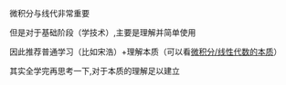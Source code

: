 微积分与线代非常重要

但是对于基础阶段（学技术）,主要是理解并简单使用

因此推荐普通学习（比如宋浩）+理解本质（可以看[微积分/线性代数的本质](https://space.bilibili.com/88461692)）

其实全学完再思考一下,对于本质的理解足以建立